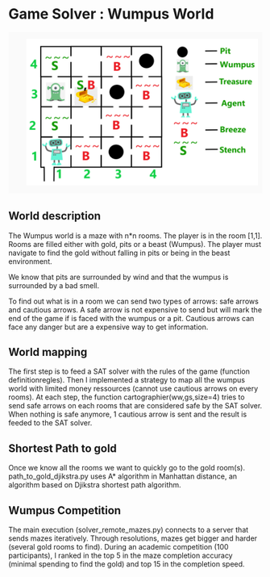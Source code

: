 # Game Solver : Wumpus World

![image](Image_wumpus/game_descriptor.png)

## World description

The Wumpus world is a maze with n*n rooms. The player is in the room [1,1]. Rooms are filled either with gold, pits or a beast (Wumpus).
The player must navigate to find the gold without falling in pits or being in the beast environment. 

We know that pits are surrounded by wind and that the wumpus is surrounded by a bad smell.

To find out what is in a room we can send two types of arrows: safe arrows and cautious arrows. A safe arrow is not expensive to send but will mark the end of the game if is faced with the wumpus or a pit. Cautious arrows can face any danger but are a expensive way to get information.

## World mapping

The first step is to feed a SAT solver with the rules of the game (function definitionregles). Then I implemented a strategy to map all the wumpus world with limited money ressources (cannot use cautious arrows on every rooms). 
At each step, the function cartographier(ww,gs,size=4) tries to send safe arrows on each rooms that are considered safe by the SAT solver. When nothing is safe anymore, 1 cautious arrow is sent and the result is feeded to the SAT solver. 

## Shortest Path to gold

Once we know all the rooms we want to quickly go to the gold room(s). path_to_gold_djikstra.py uses A* algorithm in Manhattan distance, an algorithm based on Djikstra shortest path algorithm.

## Wumpus Competition 

The main execution (solver_remote_mazes.py) connects to a server that sends mazes iteratively. Through resolutions, mazes get bigger and harder (several gold rooms to find). 
During an academic competition (100 participants), I ranked in the top 5 in the maze completion accuracy (minimal spending to find the gold) and top 15 in the completion speed.
